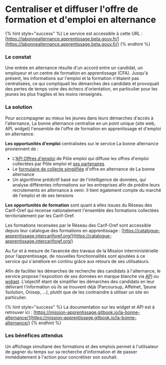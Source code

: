 # Centraliser et diffuser l'offre de formation et d'emploi en alternance

{% hint style="success" %}
Le service est accessible à cette URL : [https://labonnealternance.apprentissage.beta.gouv.fr/](https://labonnealternance.apprentissage.beta.gouv.fr/)
{% endhint %}

### Le constat

Une entrée en alternance résulte d'un accord entre un candidat, un employeur et un centre de formation en apprentissage (CFA). Jusqu'à présent, les informations sur l'emploi et la formation n'étaient pas centralisées, ce qui compliquait les démarches des candidats et provoquait des pertes de temps voire des échecs d'orientation, en particulier pour les jeunes les plus fragiles et les moins renseignés.

### La solution

Pour accompagner au mieux les jeunes dans leurs démarches d'accès à l'alternance, La bonne alternance centralise en un point unique (site web, API, widget) l'ensemble de l'offre de formation en apprentissage et d'emploi en alternance.&#x20;

**Les opportunités d'emploi** centralisées sur le service La bonne alternance proviennent de :&#x20;

* L'[API Offres d'emploi](https://pole-emploi.io/data/api/offres-emploi) de Pôle emploi qui diffuse les offres d'emploi collectées par Pôle emploi et [ses partenaires](https://www.pole-emploi.fr/candidat/vos-services-en-ligne/des-partenaires-pour-vous-propos.html)
* Le [formulaire de collecte simplifiée](https://labonnealternance.apprentissage.beta.gouv.fr/acces-recruteur) d'offre en alternance de La bonne alternance
* Un algorithme prédictif basé sur de l'intelligence de données, qui analyse différentes informations sur les entreprises afin de prédire leurs recrutements en alternance à venir. Il tient également compte du marché de l'emploi et de ses tensions

**Les opportunités de formation** sont quant à elles issues du Réseau des Carif-Oref qui recense nationalement l'ensemble des formations collectées territorialement par les Carif-Oref.

Les formations recensées par le Réseau des Carif-Oref sont accessible depuis leur catalogue des formations en apprentissage : [https://catalogue-apprentissage.intercariforef.org/](https://catalogue-apprentissage.intercariforef.org/)



Au fur et à mesure de l’avancée des travaux de la Mission interministérielle pour l’apprentissage, de nouvelles fonctionnalités sont ajoutées à ce service qui s'améliore en continu grâce aux retours de ses utilisateurs.

Afin de faciliter les démarches de recherche des candidats à l'alternance, le service propose l'exposition de ses données en marque blanche via [API](https://api.gouv.fr/les-api/api-la-bonne-alternance) ou [widget](https://mission-apprentissage.gitbook.io/la-bonne-alternance/documentation#tester-le-widget-de-candidature-labonnealternance). L'objectif étant de simplifier les démarches des candidats en leur délivrant l'information où ils se trouvent déjà (Parcoursup, Affelnet, 1jeune 1solution, Onisep, ...), plutôt que de les contraindre à utiliser un site en particulier.



{% hint style="success" %}
La documentation sur les widget et API est à retrouver ici : [https://mission-apprentissage.gitbook.io/la-bonne-alternance/](https://mission-apprentissage.gitbook.io/la-bonne-alternance/)
{% endhint %}

### Les bénéfices attendus

Un affichage simultané des formations et des emplois permet à l'utilisateur de gagner du temps sur sa recherche d'information et de passer immédiatement à l'action pour concrétiser son souhait.
